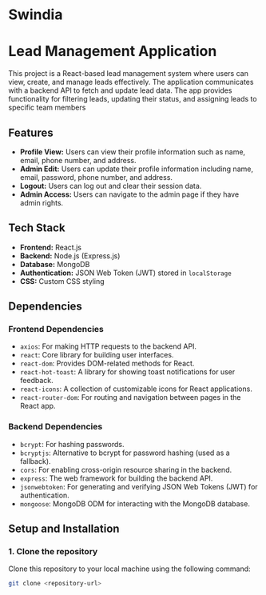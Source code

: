 # Swindia

# Lead Management Application

This project is a React-based lead management system where users can view, create, and manage leads effectively. The application communicates with a backend API to fetch and update lead data. The app provides functionality for filtering leads, updating their status, and assigning leads to specific team members

## Features

- **Profile View:** Users can view their profile information such as name, email, phone number, and address.
- **Admin Edit:** Users can update their profile information including name, email, password, phone number, and address.
- **Logout:** Users can log out and clear their session data.
- **Admin Access:** Users can navigate to the admin page if they have admin rights.

## Tech Stack

- **Frontend:** React.js
- **Backend:** Node.js (Express.js)
- **Database:** MongoDB
- **Authentication:** JSON Web Token (JWT) stored in `localStorage`
- **CSS:** Custom CSS styling

## Dependencies

### Frontend Dependencies

- `axios`: For making HTTP requests to the backend API.
- `react`: Core library for building user interfaces.
- `react-dom`: Provides DOM-related methods for React.
- `react-hot-toast`: A library for showing toast notifications for user feedback.
- `react-icons`: A collection of customizable icons for React applications.
- `react-router-dom`: For routing and navigation between pages in the React app.

### Backend Dependencies

- `bcrypt`: For hashing passwords.
- `bcryptjs`: Alternative to bcrypt for password hashing (used as a fallback).
- `cors`: For enabling cross-origin resource sharing in the backend.
- `express`: The web framework for building the backend API.
- `jsonwebtoken`: For generating and verifying JSON Web Tokens (JWT) for authentication.
- `mongoose`: MongoDB ODM for interacting with the MongoDB database.

## Setup and Installation

### 1. Clone the repository

Clone this repository to your local machine using the following command:

```bash
git clone <repository-url>
